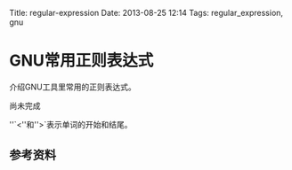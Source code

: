 Title: regular-expression 
Date: 2013-08-25 12:14
Tags: regular_expression, gnu

# GNU常用正则表达式

介绍GNU工具里常用的正则表达式。

尚未完成

''\`<''和''\>`表示单词的开始和结尾。

## 参考资料

